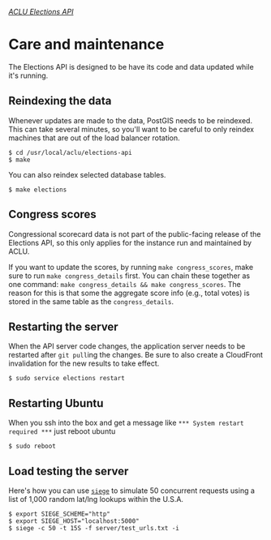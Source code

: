 [*ACLU Elections API*](https://github.com/aclu-national/elections-api)

# Care and maintenance

The Elections API is designed to be have its code and data updated while it's running.

## Reindexing the data

Whenever updates are made to the data, PostGIS needs to be reindexed. This can take several minutes, so you'll want to be careful to only reindex machines that are out of the load balancer rotation.

```
$ cd /usr/local/aclu/elections-api
$ make
```

You can also reindex selected database tables.

```
$ make elections
```

## Congress scores

Congressional scorecard data is not part of the public-facing release of the Elections API, so this only applies for the instance run and maintained by ACLU.

If you want to update the scores, by running `make congress_scores`, make sure to run `make congress_details` first. You can chain these together as one command: `make congress_details && make congress_scores`. The reason for this is that some the aggregate score info (e.g., total votes) is stored in the same table as the `congress_details`.

## Restarting the server

When the API server code changes, the application server needs to be restarted after `git pull`ing the changes. Be sure to also create a CloudFront invalidation for the new results to take effect.

```
$ sudo service elections restart
```

## Restarting Ubuntu

When you ssh into the box and get a message like `*** System restart required ***` just reboot ubuntu

```
$ sudo reboot
```

## Load testing the server

Here's how you can use [`siege`](https://www.joedog.org/siege-home/) to simulate 50 concurrent requests using a list of 1,000 random lat/lng lookups within the U.S.A.

```
$ export SIEGE_SCHEME="http"
$ export SIEGE_HOST="localhost:5000"
$ siege -c 50 -t 15S -f server/test_urls.txt -i
```
